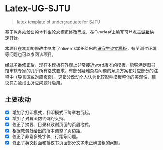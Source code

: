 # Latex-UG-SJTU
> latex template of undergraduate for SJTU

基于教务处给出的本科生论文模板修改而成，在Overleaf上编写可以点击[链接](https://www.overleaf.com/latex/templates/latex-ug-sjtu/jkqmjqxpbwtg)快速开始。

本项目在初期的修改中参考了oliverck学长给出的[研究生论文模板](https://github.com/oliverck/Latex-PG-SJTU)，有关测试环境等问题也可以参阅该项目。

经过多番修正后，现在本模板在外观上非常接近word版本的模板，能够满足图书馆审核专家的几乎所有格式要求。有部分疑难杂症问题的解决方案在对应部分的注释中（导言区或对应页面），这部分改动个人认为比较影响模板整体的美观性，建议只在被指出对应问题时启用。


## 主要改动
- [x] 增加了打印模式，打印模式下每章右页起。
- [x] 增加了对算法伪代码的支持。
- [x] 修正了摘要、目录和致谢页面的页眉格式。
- [x] 根据教务处给出的版本调整了页边距。
- [x] 修正了非常多处字体、行距等问题。
- [x] 修正了英文封面和授权书页面部分文字未正确加粗的问题。
